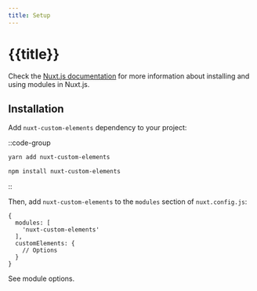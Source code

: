 ```yaml
---
title: Setup
---
```


# {{title}}

Check the [Nuxt.js documentation](https://nuxtjs.org/guides/configuration-glossary/configuration-modules) for more information about installing and using modules in Nuxt.js.

## Installation

Add `nuxt-custom-elements` dependency to your project:

::code-group

  ```bash [Yarn]
  yarn add nuxt-custom-elements
  ```

  ```bash [NPM]
  npm install nuxt-custom-elements
  ```

::

Then, add `nuxt-custom-elements` to the `modules` section of `nuxt.config.js`:

```js[nuxt.config.js]
{
  modules: [
    'nuxt-custom-elements'
  ],
  customElements: {
    // Options
  }
}
```

See <nuxt-link to="/options">module options</nuxt-link>.

